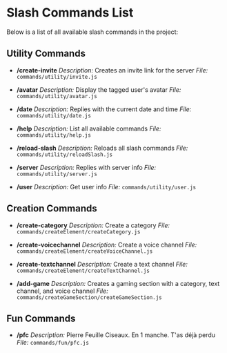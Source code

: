 # Slash Commands List

Below is a list of all available slash commands in the project:

## Utility Commands
- **/create-invite**
  *Description:* Creates an invite link for the server
  *File:* `commands/utility/invite.js`

- **/avatar**
  *Description:* Display the tagged user's avatar
  *File:* `commands/utility/avatar.js`

- **/date**
  *Description:* Replies with the current date and time
  *File:* `commands/utility/date.js`

- **/help**
  *Description:* List all available commands
  *File:* `commands/utility/help.js`

- **/reload-slash**
  *Description:* Reloads all slash commands
  *File:* `commands/utility/reloadSlash.js`

- **/server**
  *Description:* Replies with server info
  *File:* `commands/utility/server.js`

- **/user**
  *Description:* Get user info
  *File:* `commands/utility/user.js`

## Creation Commands
- **/create-category**
  *Description:* Create a category
  *File:* `commands/createElement/createCategory.js`

- **/create-voicechannel**
  *Description:* Create a voice channel
  *File:* `commands/createElement/createVoiceChannel.js`

- **/create-textchannel**
  *Description:* Create a text channel
  *File:* `commands/createElement/createTextChannel.js`

- **/add-game**
  *Description:* Creates a gaming section with a category, text channel, and voice channel
  *File:* `commands/createGameSection/createGameSection.js`

## Fun Commands
- **/pfc**
  *Description:* Pierre Feuille Ciseaux. En 1 manche. T'as déjà perdu
  *File:* `commands/fun/pfc.js`